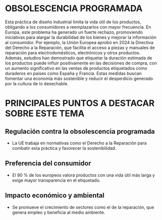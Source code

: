 # OBSOLESCENCIA PROGRAMADA

Esta práctica de diseño industrial limita la vida útil de los productos, obligando a los consumidores a reemplazarlos con mayor frecuencia. En Europa, este problema ha generado un fuerte rechazo, promoviendo iniciativas para alargar la durabilidad de los bienes y mejorar la información al consumidor. Por ejemplo, la Unión Europea aprobó en 2024 la Directiva del Derecho a la Reparación, que facilita el acceso a piezas y manuales de reparación para electrodomésticos, electrónicos y otros productos. Además, estudios han demostrado que etiquetar la duración estimada de los productos puede influir positivamente en las decisiones de compra, con un aumento significativo en las ventas de productos etiquetados como duraderos en países como España y Francia. Estas medidas buscan fomentar una economía más sostenible y reducir el desperdicio generado por la cultura de lo desechable.

# PRINCIPALES PUNTOS A DESTACAR SOBRE ESTE TEMA
## Regulación contra la obsolescencia programada
* La UE trabaja en normativas como el Derecho a la Reparación para combatir esta práctica y favorecer la sostenibilidad.
## Preferencia del consumidor
* El 90 % de los europeos valora productos con una vida útil más larga y exige mayor transparencia en el etiquetado.
## Impacto económico y ambiental
* Se promueve el crecimiento de sectores como el de la reparación, que genera empleo y beneficia al medio ambiente.
